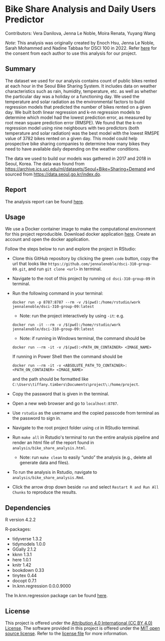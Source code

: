 # Bike Share Analysis and Daily Users Predictor

Contributors: Vera Danilova, Jenna Le Noble, Moira Renata, Yuyang Wang

*Note*: This analysis was originally created by Enoch Hsu, Jenna Le Noble, Sarah Mohammed and Nadine Tabbaa for DSCI 100 in 2022. Refer [here](https://github.com/jennalenoble/dsci-310-group-09/blob/main/consent/consent.jpg) for the consent from each author to use this analysis for our project.

## Summary

The dataset we used for our analysis contains count of public bikes rented at each hour in the Seoul Bike Sharing System. It includes data on weather characteristics such as rain, humidity, temperature, etc. as well as whether the particular day was a holiday or a functioning day. We used the temperature and solar radiation as the environmental factors to build regression models that predicted the number of bikes rented on a given day. We built both linear regression and k-nn regression models to determine which model had the lowest prediction error, as measured by root mean square prediction error (RMSPE). We found that the k-nn regression model using nine neighbours with two predictors (both temperature and solar radiation) was the best model with the lowest RMSPE value of 3782 bikes rented on a given day. This model could help prospective bike sharing companies to determine how many bikes they need to have available daily depending on the weather conditions.

The data we used to build our models was gathered in 2017 and 2018 in Seoul, Korea. The data was found from https://archive.ics.uci.edu/ml/datasets/Seoul+Bike+Sharing+Demand and sourced from https://data.seoul.go.kr/index.do.  

## Report 

The analysis report can be found [here](https://github.com/jennalenoble/dsci-310-group-09/blob/main/analysis/bike_share_analysis.Rmd).

## Usage

We use a Docker container image to make the computational environment for this project reproducible. Download docker application [here](https://hub.docker.com). Create an account and open the docker application.

Follow the steps below to run and explore the project in RStudio:

* Clone this GitHub repository by clicking the green `code` button, copy the url that looks like `https://github.com/jennalenoble/dsci-310-group-09.git`, and run `git clone <url>` in terminal.
* Navigate to the root of this project by running `cd dsci-310-group-09` in terminal.
* Run the following command in your terminal: 

  ``` 
  docker run -p 8787:8787 --rm -v /$(pwd):/home/rstudio/work jennalenoble/dsci-310-group-09:latest
  ```

    * Note: run the project interactively by using `-it`: e.g. 
    ```
    docker run -it --rm -v /$(pwd):/home/rstudio/work jennalenoble/dsci-310-group-09:latest
    ```
    * Note: if running in Windows terminal, the command should be 
    ```
    docker run --rm -it -v /$(pwd):<PATH_ON_CONTAINER> <IMAGE_NAME>
    ```
    If running in Power Shell then the command should be 
    ```
    docker run --rm -it -v <ABSOLUTE_PATH_TO_CONTAINER>:<PATH_ON_CONTAINER> <IMAGE_NAME>
    ``` 
    and the path should be formatted like `C:\Users\tiffany.timbers\Documents\project\:/home/project`.
* Copy the password that is given in the terminal.
* Open a new web browser and go to `localhost:8787`.
* Use `rstudio` as the username and the copied passcode from terminal as the password to sign in.
* Navigate to the root project folder using `cd` in RStudio terminal.
* Run `make all` in Rstudio's terminal to run the entire analysis pipeline and render an html file of the report found in `analysis/bike_share_analysis.html`.
    * Note: run `make clean` to easily “undo” the analysis (e.g., delete all generate data and files).
* To run the analysis in Rstudio, navigate to `analysis/bike_share_analysis.Rmd`.
* Click the arrow drop down beside `run` and select `Restart R and Run All Chunks` to reproduce the results.
 
## Dependencies

R version 4.2.2

R-packages: 
* tidyverse 1.3.2
* tidymodels 1.0.0
* GGally 2.1.2
* kknn 1.3.1
* here 1.0.1
* knitr 1.42
* bookdown 0.33
* tinytex 0.44
* docopt 0.7.1
* ln.knn.regression 0.0.0.9000

The ln.knn.regression package can be found [here](https://github.com/DSCI-310/dsci-310-group-09-pkg). 

## License 

This project is offered under the [Attribution 4.0 International (CC BY 4.0) License](https://creativecommons.org/licenses/by/4.0/). The software provided in this project is offered under the [MIT open source license](https://opensource.org/license/mit/). Refer to the [license file](https://github.com/jennalenoble/dsci-310-group-09/blob/main/LICENSE.md) for more information.

